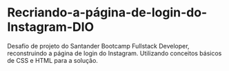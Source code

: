 # Recriando-a-página-de-login-do-Instagram-DIO
Desafio de projeto do Santander Bootcamp Fullstack Developer, reconstruindo a página de login do Instagram. Utilizando conceitos básicos de CSS e HTML  para a solução.

